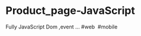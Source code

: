 # Product_page-JavaScript
Fully JavaScript Dom ,event ...
#web
<img scr="1.png">
#mobile
<img scr="1.png">
